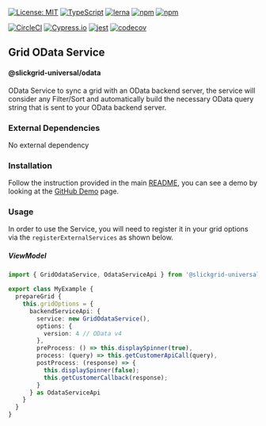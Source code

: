 [![License: MIT](https://img.shields.io/badge/License-MIT-yellow.svg)](https://opensource.org/licenses/MIT)
[![TypeScript](https://img.shields.io/badge/%3C%2F%3E-TypeScript-%230074c1.svg)](http://www.typescriptlang.org/)
[![lerna](https://img.shields.io/badge/maintained%20with-lerna-cc00ff.svg)](https://lerna.js.org/)
[![npm](https://img.shields.io/npm/v/@slickgrid-universal/odata.svg?color=forest)](https://www.npmjs.com/package/@slickgrid-universal/odata)
[![npm](https://img.shields.io/npm/dy/@slickgrid-universal/odata?color=forest)](https://www.npmjs.com/package/@slickgrid-universal/odata)

[![CircleCI](https://circleci.com/gh/ghiscoding/slickgrid-universal/tree/master.svg?style=shield)](https://circleci.com/gh/ghiscoding/workflows/slickgrid-universal/tree/master)
[![Cypress.io](https://img.shields.io/badge/tested%20with-Cypress-04C38E.svg)](https://www.cypress.io/)
[![jest](https://jestjs.io/img/jest-badge.svg)](https://github.com/facebook/jest)
[![codecov](https://codecov.io/gh/ghiscoding/slickgrid-universal/branch/master/graph/badge.svg)](https://codecov.io/gh/ghiscoding/slickgrid-universal)

## Grid OData Service
#### @slickgrid-universal/odata

OData Service to sync a grid with an OData backend server, the service will consider any Filter/Sort and automatically build the necessary OData query string that is sent to your OData backend server.

### External Dependencies
No external dependency

### Installation
Follow the instruction provided in the main [README](https://github.com/ghiscoding/slickgrid-universal#installation), you can see a demo by looking at the [GitHub Demo](https://ghiscoding.github.io/slickgrid-universal/#/example09) page.

### Usage
In order to use the Service, you will need to register it in your grid options via the `registerExternalServices` as shown below.

##### ViewModel
```ts
import { GridOdataService, OdataServiceApi } from '@slickgrid-universal/odata';

export class MyExample {
  prepareGrid {
    this.gridOptions = {
      backendServiceApi: {
        service: new GridOdataService(),
        options: {
          version: 4 // OData v4
        },
        preProcess: () => this.displaySpinner(true),
        process: (query) => this.getCustomerApiCall(query),
        postProcess: (response) => {
          this.displaySpinner(false);
          this.getCustomerCallback(response);
        }
      } as OdataServiceApi
    }
  }
}
```
